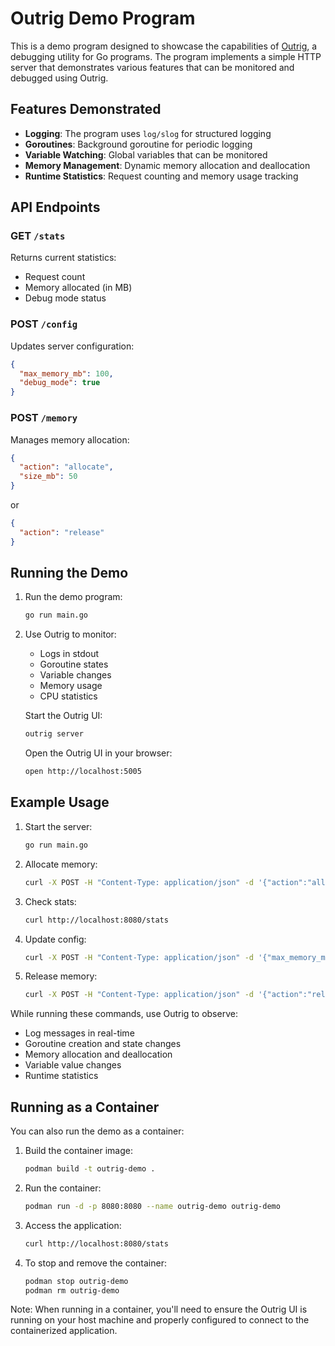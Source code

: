 # Outrig Demo Program

This is a demo program designed to showcase the capabilities of [Outrig](https://outrig.run/), a debugging utility for Go programs. The program implements a simple HTTP server that demonstrates various features that can be monitored and debugged using Outrig.

## Features Demonstrated

* **Logging**: The program uses `log/slog` for structured logging
* **Goroutines**: Background goroutine for periodic logging
* **Variable Watching**: Global variables that can be monitored
* **Memory Management**: Dynamic memory allocation and deallocation
* **Runtime Statistics**: Request counting and memory usage tracking

## API Endpoints

### GET `/stats`

Returns current statistics:

* Request count
* Memory allocated (in MB)
* Debug mode status

### POST `/config`

Updates server configuration:

```json
{
  "max_memory_mb": 100,
  "debug_mode": true
}
```

### POST `/memory`

Manages memory allocation:

```json
{
  "action": "allocate",
  "size_mb": 50
}
```

or

```json
{
  "action": "release"
}
```

## Running the Demo

1. Run the demo program:

   ```bash
   go run main.go
   ```

2. Use Outrig to monitor:

   * Logs in stdout
   * Goroutine states
   * Variable changes
   * Memory usage
   * CPU statistics

   Start the Outrig UI:

   ```bash
   outrig server
   ```

   Open the Outrig UI in your browser:

   ```bash
   open http://localhost:5005
   ```

## Example Usage

1. Start the server:

   ```bash
   go run main.go
   ```

2. Allocate memory:

   ```bash
   curl -X POST -H "Content-Type: application/json" -d '{"action":"allocate","size_mb":50}' http://localhost:8080/memory
   ```

3. Check stats:

   ```bash
   curl http://localhost:8080/stats
   ```

4. Update config:

   ```bash
   curl -X POST -H "Content-Type: application/json" -d '{"max_memory_mb":200,"debug_mode":true}' http://localhost:8080/config
   ```

5. Release memory:

   ```bash
   curl -X POST -H "Content-Type: application/json" -d '{"action":"release"}' http://localhost:8080/memory
   ```

While running these commands, use Outrig to observe:

* Log messages in real-time
* Goroutine creation and state changes
* Memory allocation and deallocation
* Variable value changes
* Runtime statistics

## Running as a Container

You can also run the demo as a container:

1. Build the container image:

   ```bash
   podman build -t outrig-demo .
   ```

2. Run the container:

   ```bash
   podman run -d -p 8080:8080 --name outrig-demo outrig-demo
   ```

3. Access the application:

   ```bash
   curl http://localhost:8080/stats
   ```

4. To stop and remove the container:

   ```bash
   podman stop outrig-demo
   podman rm outrig-demo
   ```

Note: When running in a container, you'll need to ensure the Outrig UI is running on your host machine and properly configured to connect to the containerized application.